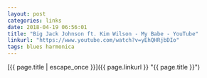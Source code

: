 ```yaml
---
layout: post
categories: links
date: 2018-04-19 06:56:01
title: "Big Jack Johnson ft. Kim Wilson - My Babe - YouTube"
linkurl: "https://www.youtube.com/watch?v=yEhQHRjbDIo"
tags: blues harmonica
---
```

[{{ page.title | escape_once }}]({{ page.linkurl }} "{{ page.title }}")
